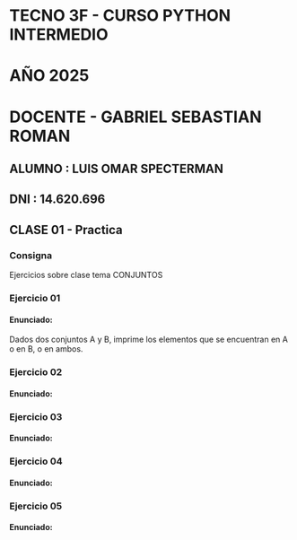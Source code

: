#  TECNO 3F - CURSO PYTHON INTERMEDIO
#  AÑO 2025
#  DOCENTE  -  GABRIEL SEBASTIAN ROMAN

## ALUMNO : LUIS OMAR SPECTERMAN     

## DNI :  14.620.696

## CLASE 01 - Practica

### Consigna
Ejercicios sobre clase tema CONJUNTOS 

### Ejercicio 01
####  Enunciado: 
Dados dos conjuntos A y B, imprime los elementos que se encuentran en A o en B, o en ambos.

### Ejercicio 02
####  Enunciado:

### Ejercicio 03
####  Enunciado:

### Ejercicio 04
####  Enunciado:

### Ejercicio 05
####  Enunciado:







